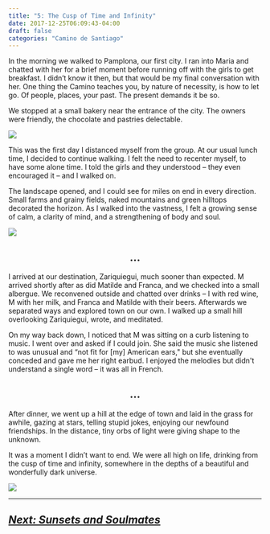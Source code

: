 ```yaml
---
title: "5: The Cusp of Time and Infinity"
date: 2017-12-25T06:09:43-04:00
draft: false
categories: "Camino de Santiago"
---
```

In the morning we walked to Pamplona, our first city. I ran into Maria and chatted with her for a brief moment before running off with the girls to get breakfast. I didn’t know it then, but that would be my final conversation with her. One thing the Camino teaches you, by nature of necessity, is how to let go. Of people, places, your past. The present demands it be so.

We stopped at a small bakery near the entrance of the city. The owners were friendly, the chocolate and pastries delectable.

![](/../images/cusp.jpg)

This was the first day I distanced myself from the group. At our usual lunch time, I decided to continue walking. I felt the need to recenter myself, to have some alone time. I told the girls and they understood – they even encouraged it – and I walked on.

The landscape opened, and I could see for miles on end in every direction. Small farms and grainy fields, naked mountains and green hilltops decorated the horizon. As I walked into the vastness, I felt a growing sense of calm, a clarity of mind, and a strengthening of body and soul.

![](/../images/cusp1.jpg)
## <center>...</center>

I arrived at our destination, Zariquiegui, much sooner than expected. M arrived shortly after as did Matilde and Franca, and we checked into a small albergue. We reconvened outside and chatted over drinks – I with red wine, M with her milk, and Franca and Matilde with their beers. Afterwards we separated ways and explored town on our own. I walked up a small hill overlooking Zariquiegui, wrote, and meditated.

On my way back down, I noticed that M was sitting on a curb listening to music. I went over and asked if I could join. She said the music she listened to was unusual and “not fit for [my] American ears," but she eventually conceded and gave me her right earbud. I enjoyed the melodies but didn't understand a single word – it was all in French.

## <center>...</center>

After dinner, we went up a hill at the edge of town and laid in the grass for awhile, gazing at stars, telling stupid jokes, enjoying our newfound friendships. In the distance, tiny orbs of light were giving shape to the unknown.

It was a moment I didn’t want to end. We were all high on life, drinking from the cusp of time and infinity, somewhere in the depths of a beautiful and wonderfully dark universe.

![](/../images/cusp2.jpg)

---

## _[Next: Sunsets and Soulmates](https://caminodesantiago.netlify.com/posts/suns-souls/)_
